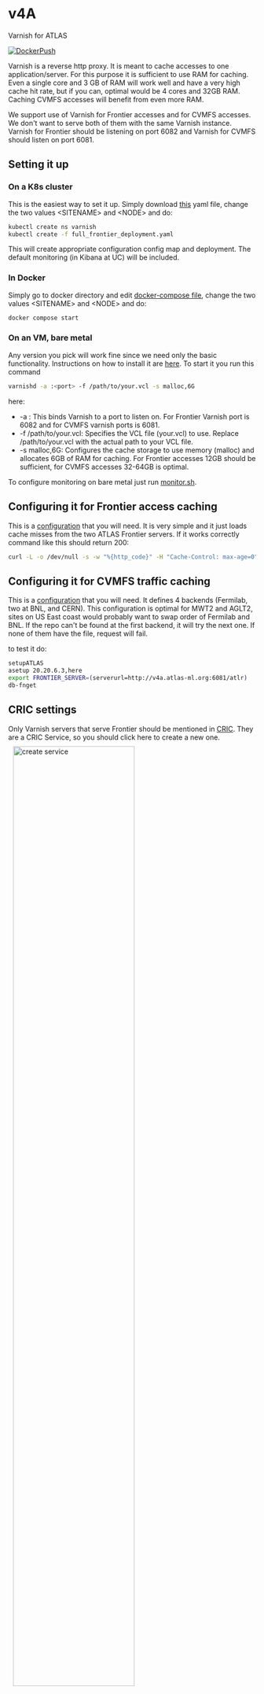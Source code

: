 # v4A

Varnish for ATLAS

[![DockerPush](https://github.com/ivukotic/v4A/actions/workflows/DockerPush.yml/badge.svg?branch=main)](https://github.com/ivukotic/v4A/actions/workflows/DockerPush.yml)

Varnish is a reverse http proxy. It is meant to cache accesses to one application/server. For this purpose it is sufficient to use RAM for caching.
Even a single core and 3 GB of RAM will work well and have a very high cache hit rate, but if you can, optimal would be 4 cores and 32GB RAM. Caching CVMFS accesses will benefit from even more RAM.

We support use of Varnish for Frontier accesses and for CVMFS accesses. We don't want to serve both of them with the same Varnish instance. Varnish for Frontier should be listening on port 6082 and Varnish for CVMFS should listen on port 6081.

## Setting it up

### On a K8s cluster

This is the easiest way to set it up. Simply download [this](kube/full_frontier_deployment.yaml) yaml file, change the two values \<SITENAME\> and \<NODE\> and do:

```bash
kubectl create ns varnish
kubectl create -f full_frontier_deployment.yaml
```

This will create appropriate configuration config map and deployment. The default monitoring (in Kibana at UC) will be included.

### In Docker

Simply go to docker directory and edit [docker-compose file](docker/docker-compose.yaml), change the two values \<SITENAME\> and \<NODE\> and do:

```bash
docker compose start
```

### On an VM, bare metal

Any version you pick will work fine since we need only the basic functionality. Instructions on how to install it are [here](https://varnish-cache.org/docs/trunk/installation/index.html).
To start it you run this command

```bash
varnishd -a :<port> -f /path/to/your.vcl -s malloc,6G
```

here:

* -a :<port> This binds Varnish to a port to listen on. For Frontier Varnish port is 6082 and for CVMFS varnish ports is 6081.
* -f /path/to/your.vcl: Specifies the VCL file (your.vcl) to use. Replace /path/to/your.vcl with the actual path to your VCL file.
* -s malloc,6G: Configures the cache storage to use memory (malloc) and allocates 6GB of RAM for caching. For Frontier accesses 12GB should be sufficient, for CVMFS accesses 32-64GB is optimal.

To configure monitoring on bare metal just run [monitor.sh](Monitoring/monitor.sh).

## Configuring it for Frontier access caching

This is a [configuration](default.vcl) that you will need. It is very simple and it just loads cache misses from the two ATLAS Frontier servers.
If it works correctly command like this should return 200:

```bash
curl -L -o /dev/null -s -w "%{http_code}" -H "Cache-Control: max-age=0" http://<HOSTNAME>:6082/atlr
```

## Configuring it for CVMFS traffic caching

This is a [configuration](default_cvmfs.vcl) that you will need. It defines 4 backends (Fermilab, two at BNL, and CERN). This configuration is optimal for MWT2 and AGLT2, sites on US East coast would probably want to swap order of Fermilab and BNL. If the repo can't be found at the first backend, it will try the next one. If none of them have the file, request will fail.

to test it do:

```sh
setupATLAS
asetup 20.20.6.3,here
export FRONTIER_SERVER=(serverurl=http://v4a.atlas-ml.org:6081/atlr)
db-fnget
```

## CRIC settings

Only Varnish servers that serve Frontier should be mentioned in [CRIC](https://atlas-cric.cern.ch/).
They are a CRIC Service, so you should click here to create a new one.
<img src="Manual/CRIC_create_service.png" alt="create service" style="width:70%;margin: 10px;" />

There are only a few fields you should fill:

| **Parameter**  | **Value**        |
| -------------- | ---------------- |
| Site           | \<SITENAME\>       |
| Service Type   | Squid            |
| Object State   | Active           |
| Endpoint       | \<ADDRESS:PORT\>   |
| Flavour        | Frontier         |

<img src="Manual/CRIC_varnish_service.png" alt="varnish service" style="width:70%;margin: 10px;" />

To add the created service to your site and change order of priority of caching services, first find your site [here](https://atlas-cric.cern.ch/core/experimentsite/list/). Looking at details you will see something like this:
<img src="Manual/CRIC_squid_configuration.png" alt="squid configuration" style="width:90%;margin: 10px;" />

Clicking "Manage configuration" will allow to add/remove a caching proxy and reoder them. Feel free to add a varnish from a nearby site as a backup with the lowest priority.

## Local CVMFS configuration

On each client machine, add the Varnish server to CVMFS_HTTP_PROXY in the CVMFS client configuration (typically in `/etc/cvmfs/default.local`). For instance:

```
CVMFS_HTTP_PROXY='http://varnish.hl-lhc.net:6081;DIRECT'
```

See the [CVMFS Client Configuration documentation](https://cvmfs.readthedocs.io/en/stable/cpt-configure.html#proxy-lists) for more information regarding proxy grouping.

## Monitoring

There are two ways to centrally monitor varnishes:

### Kibana at UC

This [dashboard](https://atlas-kibana.mwt2.org:5601/s/varnish/app/r/s/gol0t) gives most important data: requests rate, cached hit and miss rates, amount of data delivered and uptime.

### Central Squid Monitoring

If you have enabled SNMP monitoring and registered your Varnish is [OSG topology](https://github.com/opensciencegrid/topology), you should be able to see it in this [dashboard](http://wlcg-squid-monitor.cern.ch/snmpstats/mrtgatlas2/indexatlas2.html). Keep in mind that the last plot (file descriptor usage) will always be empty as Varnish does not use disk at all.

## Instances

### NRP

configurations are in <https://github.com/maniaclab/NRP>.

| **Kind** | **Instance** | **Address** | **Node selector** |
| --------- | --- | --------------- | ------------- |
|   Frontier |  Starlight-1f  |  <http://starlight.varnish.atlas-ml.org:6082>  | dtn108.sl.startap.net |
|   Frontier |  frontier-01   |  <http://sl-um-es2.slateci.io:6082>  | sl-um-es2.slateci.io  |
|   Frontier |  NET2-2f | <http://storage-01.nrp.mghpcc.org:6082>  | storage-01.nrp.mghpcc.org |
|   Frontier | ou-1f | <http://fiona.offn.oscer.ou.edu:6082> | fiona.offn.oscer.ou.edu |
|   Frontier | ucsc-1f | <http://seaweed-dtn100-1.ucsc.edu:6082> | seaweed-dtn100-1.ucsc.edu |
|   CVMFS | Starlight-1 | <http://starlight.varnish.atlas-ml.org:6081> | dtn108.sl.startap.net |
|   CVMFS | aglt2-1 | <http://sl-um-es3.slateci.io:6081> | sl-um-es3.slateci.io |
|   CVMFS | msu-1 | <http://msu-nrp.aglt2.org:6081> | msu-nrp.aglt2.org |
|   CVMFS | net2-1 | <http://storage-01.nrp.mghpcc.org:6081> | storage-01.nrp.mghpcc.org |

### UC AF

configurations are in <https://github.com/maniaclab/flux_apps>.

| **Instance** | **Address** | **Host** | **Node Label** |
| ------------ | --------------- | ---- | ------ |
|  cvmfs-uc          | <http://v4cvmfs.mwt2.org:6081> | c034.af.uchicago.edu | cvmfs-slate |
|  frontier-uc-01    | <http://v4a.mwt2.org:6081> | c035.af.uchicago.edu | frontier-slate  |

### IT

| **Instance** | **Address** | **Use** |
| ------------ | --------------- | ---- |
|  v4f-1   | cmsrm-svc-02.roma1.infn.it:6082 | local use |
|  v4f-2   | cmsrm-svc-01.roma1.infn.it:6082 | CloudFlare  **eu-central** |

### ES

| **Instance** | **Address** | **Use** |
| ------------ | --------------- | ---- |
|  frontier-01 | varnish.pic.es:6082 | CloudFlare **v4f-es** |

### UK

| **Instance** | **Address** | **Use** |
| ------------ | --------------- | ---- |
|  ??? | vm39.tier2.hep.manchester.ac.uk:6082 | CloudFlare **v4f-uk** |

## CloudFlare

We have two CloudFlare DNS loadbalancers. One for Frontier and one for CVMFS.
Important Frontier Varnish instances are reachable at <http://v4a.hl.lhc.net:6082>. Health checks in CF are trying to access "/atlr" directory once per minute.
All CVMFS Varnish instances are reachable at <http://varnish.hl-lhc.net:6081>.
Health is checked by trying to access: /cvmfs/atlas.cern.ch/.cvmfspublished

